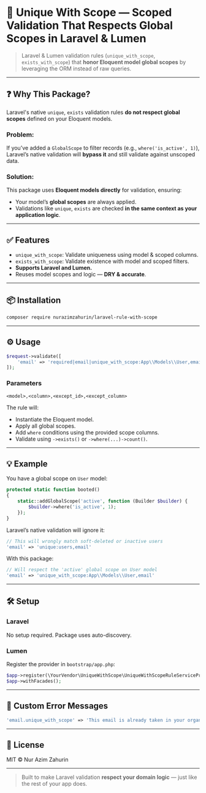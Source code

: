 # 🔐 Unique With Scope — Scoped Validation That Respects Global Scopes in Laravel & Lumen

> Laravel & Lumen validation rules (`unique_with_scope`, `exists_with_scope`) that **honor Eloquent model global scopes** by leveraging the ORM instead of raw queries.

---

## ❓ Why This Package?

Laravel's native `unique`, `exists` validation rules **do not respect global scopes** defined on your Eloquent models.

### Problem:

If you’ve added a `GlobalScope` to filter records (e.g., `where('is_active', 1)`), Laravel’s native validation will **bypass it** and still validate against unscoped data.

### Solution:

This package uses **Eloquent models directly** for validation, ensuring:

- Your model’s **global scopes** are always applied.
- Validations like `unique`, `exists` are checked **in the same context as your application logic**.

---

## ✅ Features

- `unique_with_scope`: Validate uniqueness using model & scoped columns.
- `exists_with_scope`: Validate existence with model and scoped filters.
- **Supports Laravel and Lumen.**
- Reuses model scopes and logic — **DRY & accurate**.

---

## 📦 Installation

```bash
composer require nurazimzahurin/laravel-rule-with-scope
```

---

## ⚙️ Usage

```php
$request->validate([
    'email' => 'required|email|unique_with_scope:App\\Models\\User,email'
]);
```

### Parameters

```
<model>,<column>,<except_id>,<except_column>
```

The rule will:

- Instantiate the Eloquent model.
- Apply all global scopes.
- Add `where` conditions using the provided scope columns.
- Validate using `->exists()` or `->where(...)->count()`.

---

## 💡 Example

You have a global scope on `User` model:

```php
protected static function booted()
{
    static::addGlobalScope('active', function (Builder $builder) {
        $builder->where('is_active', 1);
    });
}
```

Laravel’s native validation will ignore it:

```php
// This will wrongly match soft-deleted or inactive users
'email' => 'unique:users,email'
```

With this package:

```php
// Will respect the 'active' global scope on User model
'email' => 'unique_with_scope:App\\Models\\User,email'
```

---

## 🛠️ Setup

### Laravel

No setup required. Package uses auto-discovery.

### Lumen

Register the provider in `bootstrap/app.php`:

```php
$app->register(\YourVendor\UniqueWithScope\UniqueWithScopeRuleServiceProvider::class);
$app->withFacades();
```

---

## 🎯 Custom Error Messages

```php
'email.unique_with_scope' => 'This email is already taken in your organization.',
```

---

## 📄 License

MIT © Nur Azim Zahurin

---

> Built to make Laravel validation **respect your domain logic** — just like the rest of your app does.
